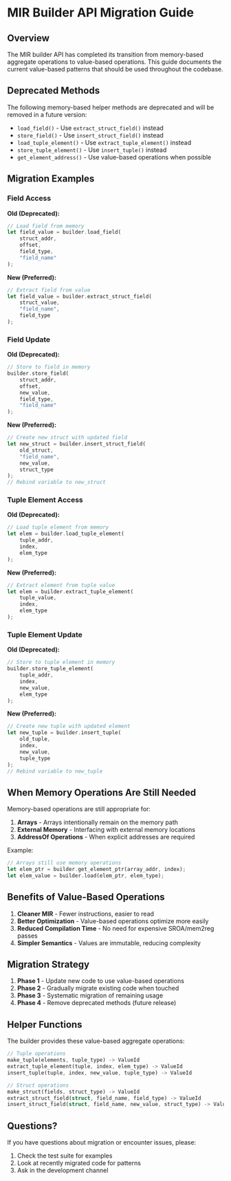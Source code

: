 # MIR Builder API Migration Guide

## Overview

The MIR builder API has completed its transition from memory-based aggregate
operations to value-based operations. This guide documents the current
value-based patterns that should be used throughout the codebase.

## Deprecated Methods

The following memory-based helper methods are deprecated and will be removed in
a future version:

- `load_field()` - Use `extract_struct_field()` instead
- `store_field()` - Use `insert_struct_field()` instead
- `load_tuple_element()` - Use `extract_tuple_element()` instead
- `store_tuple_element()` - Use `insert_tuple()` instead
- `get_element_address()` - Use value-based operations when possible

## Migration Examples

### Field Access

**Old (Deprecated):**

```rust
// Load field from memory
let field_value = builder.load_field(
    struct_addr,
    offset,
    field_type,
    "field_name"
);
```

**New (Preferred):**

```rust
// Extract field from value
let field_value = builder.extract_struct_field(
    struct_value,
    "field_name",
    field_type
);
```

### Field Update

**Old (Deprecated):**

```rust
// Store to field in memory
builder.store_field(
    struct_addr,
    offset,
    new_value,
    field_type,
    "field_name"
);
```

**New (Preferred):**

```rust
// Create new struct with updated field
let new_struct = builder.insert_struct_field(
    old_struct,
    "field_name",
    new_value,
    struct_type
);
// Rebind variable to new_struct
```

### Tuple Element Access

**Old (Deprecated):**

```rust
// Load tuple element from memory
let elem = builder.load_tuple_element(
    tuple_addr,
    index,
    elem_type
);
```

**New (Preferred):**

```rust
// Extract element from tuple value
let elem = builder.extract_tuple_element(
    tuple_value,
    index,
    elem_type
);
```

### Tuple Element Update

**Old (Deprecated):**

```rust
// Store to tuple element in memory
builder.store_tuple_element(
    tuple_addr,
    index,
    new_value,
    elem_type
);
```

**New (Preferred):**

```rust
// Create new tuple with updated element
let new_tuple = builder.insert_tuple(
    old_tuple,
    index,
    new_value,
    tuple_type
);
// Rebind variable to new_tuple
```

## When Memory Operations Are Still Needed

Memory-based operations are still appropriate for:

1. **Arrays** - Arrays intentionally remain on the memory path
2. **External Memory** - Interfacing with external memory locations
3. **AddressOf Operations** - When explicit addresses are required

Example:

```rust
// Arrays still use memory operations
let elem_ptr = builder.get_element_ptr(array_addr, index);
let elem_value = builder.load(elem_ptr, elem_type);
```

## Benefits of Value-Based Operations

1. **Cleaner MIR** - Fewer instructions, easier to read
2. **Better Optimization** - Value-based operations optimize more easily
3. **Reduced Compilation Time** - No need for expensive SROA/mem2reg passes
4. **Simpler Semantics** - Values are immutable, reducing complexity

## Migration Strategy

1. **Phase 1** - Update new code to use value-based operations
2. **Phase 2** - Gradually migrate existing code when touched
3. **Phase 3** - Systematic migration of remaining usage
4. **Phase 4** - Remove deprecated methods (future release)

## Helper Functions

The builder provides these value-based aggregate operations:

```rust
// Tuple operations
make_tuple(elements, tuple_type) -> ValueId
extract_tuple_element(tuple, index, elem_type) -> ValueId
insert_tuple(tuple, index, new_value, tuple_type) -> ValueId

// Struct operations
make_struct(fields, struct_type) -> ValueId
extract_struct_field(struct, field_name, field_type) -> ValueId
insert_struct_field(struct, field_name, new_value, struct_type) -> ValueId
```

## Questions?

If you have questions about migration or encounter issues, please:

1. Check the test suite for examples
2. Look at recently migrated code for patterns
3. Ask in the development channel
